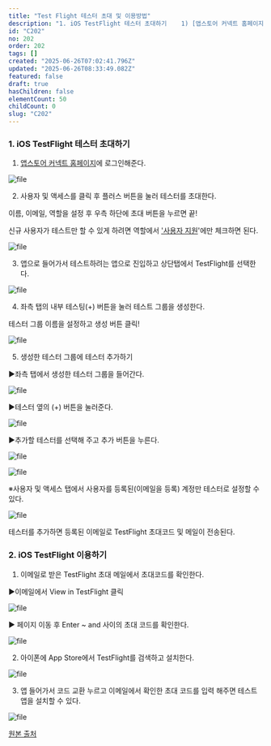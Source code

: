 ```yaml
---
title: "Test Flight 테스터 초대 및 이용방법"
description: "1. iOS TestFlight 테스터 초대하기    1) [앱스토어 커넥트 홈페이지](https://appstoreconnect.apple.com/login)에 로그인해준다.  ![file](https://image.lemoncloud.io/9d32e24e-3..."
id: "C202"
no: 202
order: 202
tags: []
created: "2025-06-26T07:02:41.796Z"
updated: "2025-06-26T08:33:49.082Z"
featured: false
draft: true
hasChildren: false
elementCount: 50
childCount: 0
slug: "C202"
---
```


### 1. iOS TestFlight 테스터 초대하기



1) [앱스토어 커넥트 홈페이지](https://appstoreconnect.apple.com/login)에 로그인해준다.

![file](/images/8f577f436600ddfd005079dbba405953.jpg)

2) 사용자 및 액세스를 클릭 후 플러스 버튼을 눌러 테스터를 초대한다.

이름, 이메일, 역할을 설정 후 우측 하단에 초대 버튼을 누르면 끝!

신규 사용자가 테스트만 할 수 있게 하려면 역할에서 <u>'사용자 지원</u>'에만 체크하면 된다.



![file](/images/1f77a107cbbbf20b6cb382c17a365219.jpg)



3) 앱으로 들어가서 테스트하려는 앱으로 진입하고 상단탭에서 TestFlight를 선택한다.

![file](/images/2d56f8383f9919941cc45db1579429b3.jpg)



4) 좌측 탭의 내부 테스팅(+) 버튼을 눌러 테스트 그룹을 생성한다.

테스터 그룹 이름을 설정하고 생성 버튼 클릭!

![file](/images/a33e4d816a8a80789649eaca059327ad.jpg)



5) 생성한 테스터 그룹에 테스터 추가하기

▶좌측 탭에서 생성한 테스터 그룹을 들어간다.

![file](/images/1554c5a3d55de5e62ac51db99937fea4.jpg)



▶테스터 옆의 (+) 버튼을 눌러준다.

![file](/images/447ab87e48a225eb09a55e81578e1367.jpg)



▶추가할 테스터를 선택해 주고 추가 버튼을 누른다.

![file](/images/2e109801e011e497e0ba0fed643ac561.jpg)

![file](/images/2ab7a97e08c794257e0ac486a13c6168.jpg)

※사용자 및 액세스 탭에서 사용자를 등록된(이메일을 등록) 계정만 테스터로 설정할 수 있다. 



![file](/images/d39cc1963f59d13d99daf2487a33eb1b.jpg)

테스터를 추가하면 등록된 이메일로 TestFlight 초대코드 및 메일이 전송된다.



### 2. iOS TestFlight 이용하기

1) 이메일로 받은 TestFlight 초대 메일에서 초대코드를 확인한다.

▶이메일에서 View in TestFlight 클릭

![file](/images/67d5b5f5a4e64f5939303206c8887d8d.jpg)



▶ 페이지 이동 후 Enter ~ and 사이의 초대 코드를 확인한다.

![file](/images/1e7f962143485f6fd2457cd634f01992.jpg)



2) 아이폰에 App Store에서 TestFlight를 검색하고 설치한다.

![file](/images/d3bbb622298d949dc1c0cbf78c0865f5.jpg)



3) 앱 들어가서 코드 교환 누르고 이메일에서 확인한 초대 코드를 입력 해주면 테스트 앱을 설치할 수 있다.

![file](/images/f96172c33d2d1b2dfb9a8aac07d1c058.jpg)



[원본 출처](https://blog.naver.com/yh_park02/223444921326)
